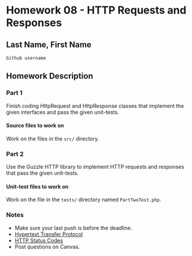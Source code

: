 # Homework 08 - HTTP Requests and Responses

## Last Name, First Name

`Github username`

## Homework Description

### Part 1

Finish coding HttpRequest and HttpResponse classes that implement the given interfaces and pass the given unit-tests.

#### Source files to work on

Work on the files in the `src/` directory.

### Part 2

Use the Guzzle HTTP library to implement HTTP requests and responses that pass the given unit-tests.

#### Unit-test files to work on

Work on the file in the `tests/` directory named `PartTwoTest.php`.

### Notes

* Make sure your last push is before the deadline.
* [Hypertext Transfer Protocol](https://en.wikipedia.org/wiki/Hypertext_Transfer_Protocol)
* [HTTP Status Codes](https://httpstatuses.com)
* Post questions on Canvas.
